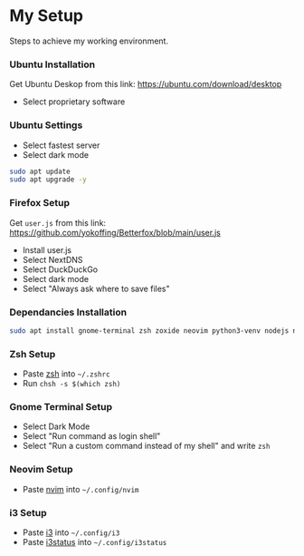 # My Setup

Steps to achieve my working environment.

### Ubuntu Installation

Get Ubuntu Deskop from this link:
https://ubuntu.com/download/desktop

- Select proprietary software

### Ubuntu Settings

- Select fastest server
- Select dark mode

```bash
sudo apt update
sudo apt upgrade -y
```

### Firefox Setup

Get `user.js` from this link:
https://github.com/yokoffing/Betterfox/blob/main/user.js

- Install user.js
- Select NextDNS 
- Select DuckDuckGo
- Select dark mode
- Select "Always ask where to save files"

### Dependancies Installation

```bash
sudo apt install gnome-terminal zsh zoxide neovim python3-venv nodejs npm i3
```

### Zsh Setup

- Paste [zsh](zsh/.zshrc) into `~/.zshrc`
- Run `chsh -s $(which zsh)`

### Gnome Terminal Setup

- Select Dark Mode
- Select "Run command as login shell"
- Select "Run a custom command instead of my shell" and write `zsh`

### Neovim Setup

- Paste [nvim](nvim) into `~/.config/nvim`

### i3 Setup

- Paste [i3](i3/i3) into `~/.config/i3`
- Paste [i3status](i3/i3status) into `~/.config/i3status`




